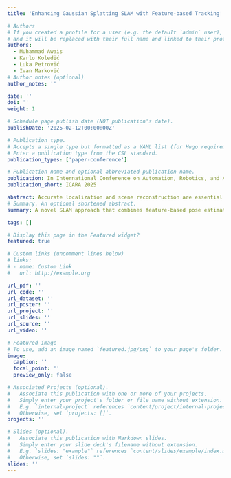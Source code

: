 ```yaml
---
title: 'Enhancing Gaussian Splatting SLAM with Feature-based Tracking'

# Authors
# If you created a profile for a user (e.g. the default `admin` user), write the username (folder name) here
# and it will be replaced with their full name and linked to their profile.
authors:
  - Muhammad Awais
  - Karlo Koledić
  - Luka Petrović
  - Ivan Marković
# Author notes (optional)
author_notes: ''

date: ''
doi: ''
weight: 1 

# Schedule page publish date (NOT publication's date).
publishDate: '2025-02-12T00:00:00Z'

# Publication type.
# Accepts a single type but formatted as a YAML list (for Hugo requirements).
# Enter a publication type from the CSL standard.
publication_types: ['paper-conference']

# Publication name and optional abbreviated publication name.
publication: In International Conference on Automation, Robotics, and Applications (ICARA 2025)
publication_short: ICARA 2025

abstract: Accurate localization and scene reconstruction are essential for the autonomous navigation of mobile agents. Simultaneous Localization and Mapping (SLAM) algorithms address both challenges by formulating a unified optimization problem, offering an integrated solution to both objectives. Recent advances in learning-based scene understanding have significantly improved accuracy and robustness, particularly in adverse scenarios that are troublesome for traditional geometric methods. However, generating an accurate dense scene reconstruction remains an open challenge, largely due to the complexity of the optimization problem, making it unsuitable for real-time requirements on resource-constrained devices. Novel advances in 3D reconstruction such as implicit representations and Gaussian Splatting present an enticing formulation enabling offline reconstruction of large-scale scenes. While these approaches have been successfully adapted for online incremental reconstruction, particularly through Gaussian Splatting SLAM methods, they are hindered by significant computational complexity and convergence challenges due to the non-convex nature of photometric optimization. In this work, we rethink this approach by combining the strengths of traditional feature-based methods with innovative reconstruction capability of Gaussian splatting. Specifically, we integrate feature-based pose estimation, relocalization, and loop closure with 3D Gaussian-based scene reconstruction. This results in state-of-the-art tracking and mapping performance on the EuRoC and TUM datasets, while significantly reducing convergence iterations and improving real-time performance.
# Summary. An optional shortened abstract.
summary: A novel SLAM approach that combines feature-based pose estimation with Gaussian Splatting 3D reconstruction, achieving state-of-the-art performance and real-time efficiency on benchmark datasets.

tags: []

# Display this page in the Featured widget?
featured: true

# Custom links (uncomment lines below)
# links:
# - name: Custom Link
#   url: http://example.org

url_pdf: ''
url_code: ''
url_dataset: ''
url_poster: ''
url_project: ''
url_slides: ''
url_source: ''
url_video: ''

# Featured image
# To use, add an image named `featured.jpg/png` to your page's folder.
image:
  caption: ''
  focal_point: ''
  preview_only: false

# Associated Projects (optional).
#   Associate this publication with one or more of your projects.
#   Simply enter your project's folder or file name without extension.
#   E.g. `internal-project` references `content/project/internal-project/index.md`.
#   Otherwise, set `projects: []`.
projects: ''

# Slides (optional).
#   Associate this publication with Markdown slides.
#   Simply enter your slide deck's filename without extension.
#   E.g. `slides: "example"` references `content/slides/example/index.md`.
#   Otherwise, set `slides: ""`.
slides: ''
---
```

